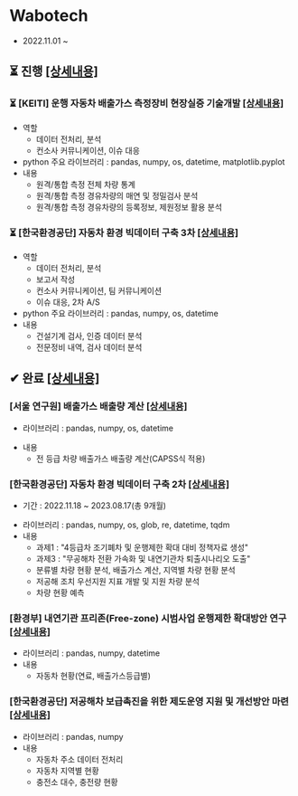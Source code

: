 # Wabotech
- 2022.11.01 ~

## ⏳ 진행 [[상세내용]](https://github.com/kbjung/wabotech/tree/main/processing)

### ⏳ [KEITI] 운행 자동차 배출가스 측정장비 현장실증 기술개발 [[상세내용]](https://github.com/kbjung/wabotech/tree/main/processing#readme)
- 역할
  - 데이터 전처리, 분석
  - 컨소사 커뮤니케이션, 이슈 대응
- python 주요 라이브러리 : pandas, numpy, os, datetime, matplotlib.pyplot
- 내용
  - 원격/통합 측정 전체 차량 통계
  - 원격/통합 측정 경유차량의 매연 및 정밀검사 분석
  - 원격/통합 측정 경유차량의 등록정보, 제원정보 활용 분석

### ⏳ [한국환경공단] 자동차 환경 빅데이터 구축 3차 [[상세내용]](https://github.com/kbjung/wabotech/tree/main/processing/car_big_data3)
- 역할
  - 데이터 전처리, 분석
  - 보고서 작성
  - 컨소사 커뮤니케이션, 팀 커뮤니케이션
  - 이슈 대응, 2차 A/S
- python 주요 라이브러리 : pandas, numpy, os, datetime
- 내용
  - 건설기계 검사, 인증 데이터 분석
  - 전문정비 내역, 검사 데이터 분석



## ✔ 완료 [[상세내용]](https://github.com/kbjung/wabotech/tree/main/complete)

### [서울 연구원] 배출가스 배출량 계산 [[상세내용]](https://github.com/kbjung/wabotech/tree/main/complete/seoul_lab#readme)
- 라이브러리 : pandas, numpy, os, datetime
+ 내용
  - 전 등급 차량 배출가스 배출량 계산(CAPSS식 적용)

### [한국환경공단] 자동차 환경 빅데이터 구축 2차 [[상세내용]](https://github.com/kbjung/wabotech/tree/main/complete/car_big_data2#readme)
- 기간 : 2022.11.18 ~ 2023.08.17(총 9개월)
+ 라이브러리 : pandas, numpy, os, glob, re, datetime, tqdm
+ 내용
  - 과제1 : "4등급차 조기폐차 및 운행제한 확대 대비 정책자료 생성"
  - 과제3 : "무공해차 전환 가속화 및 내연기관차 퇴출시나리오 도출"
  - 분류별 차량 현황 분석, 배출가스 계산, 지역별 차량 현황 분석
  - 저공해 조치 우선지원 지표 개발 및 지원 차량 분석
  - 차량 현황 예측

### [환경부] 내연기관 프리존(Free-zone) 시범사업 운행제한 확대방안 연구 [[상세내용]](https://github.com/kbjung/wabotech/tree/main/complete/low_gas_vehicle#readme)
+ 라이브러리 : pandas, numpy, datetime
+ 내용
  - 자동차 현황(연료, 배출가스등급별)

### [한국환경공단] 저공해차 보급촉진을 위한 제도운영 지원 및 개선방안 마련 [[상세내용]](https://github.com/kbjung/wabotech/tree/main/complete/low_gas_vehicle#readme)
+ 라이브러리 : pandas, numpy
+ 내용
  - 자동차 주소 데이터 전처리
  - 자동차 지역별 현황
  - 충전소 대수, 충전량 현황
